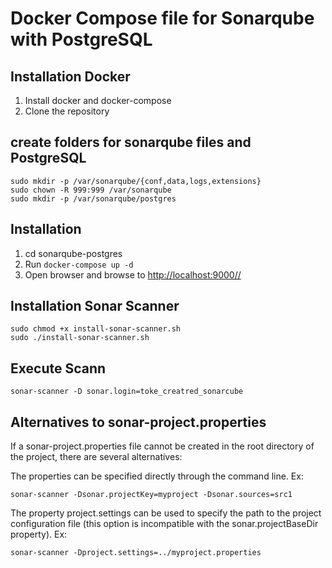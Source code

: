 # Docker Compose file for Sonarqube with PostgreSQL

## Installation Docker

1. Install docker and docker-compose
1. Clone the repository

## create folders for sonarqube files and PostgreSQL

```
sudo mkdir -p /var/sonarqube/{conf,data,logs,extensions}
sudo chown -R 999:999 /var/sonarqube
sudo mkdir -p /var/sonarqube/postgres

```

## Installation

1. cd sonarqube-postgres
1. Run `docker-compose up -d`
1. Open browser and browse to <http://localhost:9000//>

## Installation Sonar Scanner

```
sudo chmod +x install-sonar-scanner.sh
sudo ./install-sonar-scanner.sh
```


## Execute Scann

```
sonar-scanner -D sonar.login=toke_creatred_sonarcube

```

## Alternatives to sonar-project.properties

If a sonar-project.properties file cannot be created in the root directory of the project, there are several alternatives:


The properties can be specified directly through the command line. Ex:

```
sonar-scanner -Dsonar.projectKey=myproject -Dsonar.sources=src1
```

The property project.settings can be used to specify the path to the project configuration file (this option is incompatible with the sonar.projectBaseDir property). Ex:

```
sonar-scanner -Dproject.settings=../myproject.properties
```
